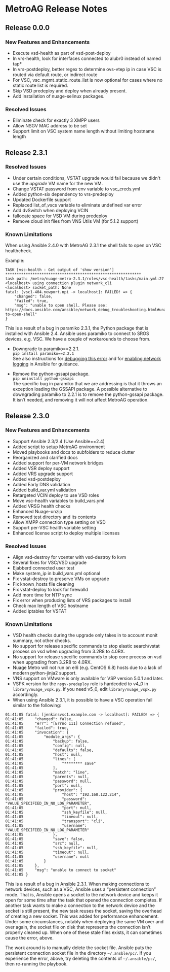 # MetroAG Release Notes
## Release 0.0.0
### New Features and Enhancements
* Execute vsd-health as part of vsd-post-deploy
* In vrs-health, look for interfaces connected to alubr0 instead of named tap*
* In vrs-postdeploy, better regex to determine ovs-vtep ip in case VSC is routed via default route, or indirect route
* For VSC, vsc_mgmt_static_route_list is now optional for cases where no static route list is required.
* Skip VSD predeploy and deploy when already present.
* Add installation of nuage-selinux packages.
### Resolved Issues
* Eliminate check for exactly 3 XMPP users
* Allow NSGV MAC address to be set
* Support limit on VSC system name length without limiting hostname length
## Release 2.3.1
### Resolved Issues
* Under certain conditions, VSTAT upgrade would fail because we didn't use the _upgrade_ VM name for the new VM.
* Change VSTAT password from env variable to vsc_creds.yml
* Added python-six dependency to vrs-predeploy
* Updated Dockerfile support
* Replaced list_of_vscs variable to eliminate undefined var error
* Add dvSwitch when deploying VCIN
* fallocate space for VSD VM during predeploy
* Remove cloud init files from VNS Utils VM (for 5.1.2 support)

### Known Limitations
When using Ansible 2.4.0 with MetroAG 2.3.1 the shell fails to open on VSC healthcheck.

Example:
```
TASK [vsc-health : Get output of 'show version'] ************************************************************
task path: /metro/nuage-metro-2.3.1/roles/vsc-health/tasks/main.yml:27
<localhost> using connection plugin network_cli
<localhost> socket_path: None
fatal: [vsc1-404.newport.npi -> localhost]: FAILED! => {
    "changed": false,
    "failed": true,
    "msg": "unable to open shell. Please see: https://docs.ansible.com/ansible/network_debug_troubleshooting.html#unable-to-open-shell"
}
```
This is a result of a bug in paramiko 2.3.1, the Python package that is installed with Ansible 2.4. Ansible uses paramiko to connect to SROS devices, e.g. VSC. We have a couple of workarounds to choose from.

* Downgrade to paramiko==2.2.1.  
`pip install paramiko==2.2.1`  
See also instructions for [debugging this error](http://docs.ansible.com/ansible/latest/network_debug_troubleshooting.html#unable-to-open-shell) and for [enabling network logging](http://docs.ansible.com/ansible/latest/network_debug_troubleshooting.html#enable-network-logging) in Ansible for guidance.

* Remove the python-gssapi package.  
`pip uninstall python-gssapi`  
The specific bug in paramiko that we are addressing is that it throws an exception loading the GSSAPI package. A possible alternative to downgrading paramiko to 2.2.1 is to remove the python-gssapi package. It isn’t needed, and removing it will not affect MetroAG operation.
## Release 2.3.0
### New Features and Enhancements
*	Support Ansible 2.3/2.4 (Use Ansible==2.4)
*	Added script to setup MetroAG environment
* Moved playbooks and docs to subfolders to reduce clutter
* Reorganized and clarified docs
*	Added support for per-VM network bridges
*	Added VSR deploy support
* Added VRS upgrade support
*	Added vsd-postdeploy
*	Added Early DNS validation
* Added build_var.yml validation
*	Retargeted VCIN deploy to use VSD roles
*	Move vsc-health variables to build_vars.yml
*	Added VRSG health checks
*	Enhanced Nuage-unzip
*	Removed test directory and its contents
*	Allow XMPP connection type setting on VSD
*	Support per-VSC health variable setting
* Enhanced license script to deploy multiple licenses
### Resolved Issues
*	Align vsd-destroy for vcenter with vsd-destroy fo kvm
*	Several fixes for VSC/VSD upgrade
*	Ejabberd connected user test
*	Make system_ip in build_vars.yml optional
*	Fix vstat-destroy to preserve VMs on upgrade
*	Fix known_hosts file cleaning
*	Fix vstat-deploy to look for firewalld
*	Add more time for NTP sync
*	Fix error when producing lists of VRS packages to install
*	Check max length of VSC hostname
* Added iptables for VSTAT
### Known Limitations
*	VSD health checks during the upgrade only takes in to account monit summary, not other checks.
*	No support for release specific commands to stop elastic search/vstat process on vsd when upgrading from 3.2R8 to 4.0RX.
*	No support for release specific commands to stop core process on vsd when upgrading from 3.2R8 to 4.0RX.
*	Nuage Metro will not run on el6 (e.g. CentOS 6.8) hosts due to a lack of modern python-jinja2 support.
*	VNS support on VMware is only available for VSP version 5.0.1 and later.
* VSPK version for the `nsgv-predeploy` role is hardcoded to v4_0 in `library/nuage_vspk.py`. If you need v5_0, edit `library/nuage_vspk.py` accordingly.
* When using Ansible 2.3.1, it is possible to have a VSC operation fail similar to the following:
```
01:41:05 fatal: [jenkinsvsc1.example.com -> localhost]: FAILED! => {
01:41:05     "changed": false,
01:41:05     "err": "[Errno 111] Connection refused",
01:41:05     "failed": true,
01:41:05     "invocation": {
01:41:05         "module_args": {
01:41:05             "backup": false,
01:41:05             "config": null,
01:41:05             "defaults": false,
01:41:05             "host": null,
01:41:05             "lines": [
01:41:05                 "******** save"
01:41:05             ],
01:41:05             "match": "line",
01:41:05             "parents": null,
01:41:05             "password": null,
01:41:05             "port": null,
01:41:05             "provider": {
01:41:05                 "host": "192.168.122.214",
01:41:05                 "password": "VALUE_SPECIFIED_IN_NO_LOG_PARAMETER",
01:41:05                 "port": null,
01:41:05                 "ssh_keyfile": null,
01:41:05                 "timeout": null,
01:41:05                 "transport": "cli",
01:41:05                 "username": "VALUE_SPECIFIED_IN_NO_LOG_PARAMETER"
01:41:05             },
01:41:05             "save": false,
01:41:05             "src": null,
01:41:05             "ssh_keyfile": null,
01:41:05             "timeout": null,
01:41:05             "username": null
01:41:05         }
01:41:05     },
01:41:05     "msg": "unable to connect to socket"
01:41:05 }
```
This is a result of a bug in Ansible 2.3.1. When making connections to network devices, such as a VSC, Ansible uses a “persistent connection” mode. That is, Ansible opens a socket to the network device and keeps it open for some time after the task that opened the connection completes. If another task wants to make a connection to the network device and the socket is still present, the new task reuses the socket, saving the overhead of creating a new socket. This was added for performance enhancement. Under some circumstances, notably when deploying the same VM over and over again, the socket file on disk that represents the connection isn’t properly cleaned up. When one of these stale files exists, it can sometimes cause the error, above.

The work around is to manually delete the socket file. Ansible puts the persistent connection socket file in the directory `~/.ansble/pc/`. If you experience the error, above, try deleting the contents of `~/.ansible/pc/`, then re-running the playbook.

